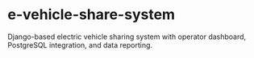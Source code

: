 # e-vehicle-share-system
Django-based electric vehicle sharing system with operator dashboard, PostgreSQL integration, and data reporting.

